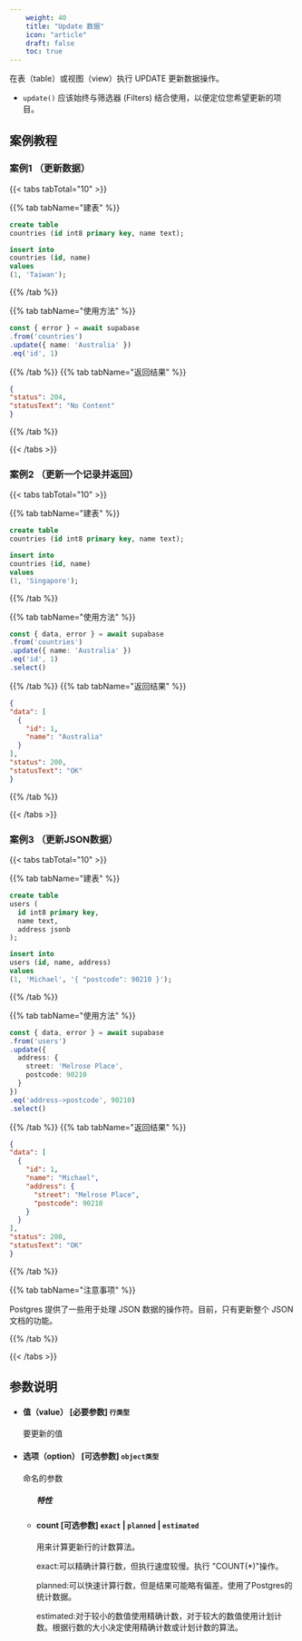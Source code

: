 ```yaml
---
    weight: 40
    title: "Update 数据"
    icon: "article"
    draft: false
    toc: true
---
```


在表（table）或视图（view）执行 UPDATE 更新数据操作。

* `update()` 应该始终与筛选器 (Filters) 结合使用，以便定位您希望更新的项目。


## 案例教程

### 案例1 （更新数据）

{{< tabs tabTotal="10" >}}
 

{{% tab tabName="建表" %}}



  ```sql
create table
  countries (id int8 primary key, name text);

insert into
  countries (id, name)
values
  (1, 'Taiwan');

  ```



{{% /tab %}}

{{% tab tabName="使用方法" %}}



  ```ts
const { error } = await supabase
  .from('countries')
  .update({ name: 'Australia' })
  .eq('id', 1)
  ```



{{% /tab %}}
{{% tab tabName="返回结果" %}}



  ```json
{
  "status": 204,
  "statusText": "No Content"
}
  ```


{{% /tab %}}

{{< /tabs >}}



### 案例2 （更新一个记录并返回）

{{< tabs tabTotal="10" >}}
 

{{% tab tabName="建表" %}}



  ```sql
create table
  countries (id int8 primary key, name text);

insert into
  countries (id, name)
values
  (1, 'Singapore');
  ```



{{% /tab %}}

{{% tab tabName="使用方法" %}}



  ```ts
const { data, error } = await supabase
  .from('countries')
  .update({ name: 'Australia' })
  .eq('id', 1)
  .select()
  ```



{{% /tab %}}
{{% tab tabName="返回结果" %}}



  ```json
{
  "data": [
    {
      "id": 1,
      "name": "Australia"
    }
  ],
  "status": 200,
  "statusText": "OK"
}
  ```


{{% /tab %}}

{{< /tabs >}}


### 案例3 （更新JSON数据）

{{< tabs tabTotal="10" >}}
 

{{% tab tabName="建表" %}}



  ```sql
create table
  users (
    id int8 primary key,
    name text,
    address jsonb
  );

insert into
  users (id, name, address)
values
  (1, 'Michael', '{ "postcode": 90210 }');
  ```



{{% /tab %}}

{{% tab tabName="使用方法" %}}



  ```ts
const { data, error } = await supabase
  .from('users')
  .update({
    address: {
      street: 'Melrose Place',
      postcode: 90210
    }
  })
  .eq('address->postcode', 90210)
  .select()
  ```



{{% /tab %}}
{{% tab tabName="返回结果" %}}



  ```json
{
  "data": [
    {
      "id": 1,
      "name": "Michael",
      "address": {
        "street": "Melrose Place",
        "postcode": 90210
      }
    }
  ],
  "status": 200,
  "statusText": "OK"
}
  ```



{{% /tab %}}

{{% tab tabName="注意事项" %}}



Postgres 提供了一些用于处理 JSON 数据的操作符。目前，只有更新整个 JSON 文档的功能。
  


{{% /tab %}}

{{< /tabs >}}

## 参数说明


<ul className="method-list-group">
  
<li className="method-list-item">
  <h4 className="method-list-item-label">
    <span className="method-list-item-label-name">
      值（value）
    </span>
    <span className="method-list-item-label-badge required">
      [必要参数]
    </span>
    <span className="method-list-item-validation">
      <code>行类型</code>
    </span>
  </h4>
  <div class="method-list-item-description">

要更新的值

  </div>
  
</li>


<li className="method-list-item">
  <h4 className="method-list-item-label">
    <span className="method-list-item-label-name">
      选项（option）
    </span>
    <span className="method-list-item-label-badge required">
      [可选参数]
    </span>
    <span className="method-list-item-validation">
      <code>object类型</code>
    </span>
  </h4>
  <div class="method-list-item-description">

命名的参数

  </div>
  
<ul className="method-list-group">
  <h5 class="method-list-title method-list-title-isChild expanded">特性</h5>

<li className="method-list-item">
  <h4 className="method-list-item-label">
    <span className="method-list-item-label-name">
      count
    </span>
    <span className="method-list-item-label-badge false">
      [可选参数]
    </span>
    <span className="method-list-item-validation">
      <code>exact</code> | <code>planned</code> | <code>estimated</code>
    </span>
  </h4>
  <div class="method-list-item-description">

用来计算更新行的计数算法。

exact:可以精确计算行数，但执行速度较慢。执行 "COUNT(*)"操作。

planned:可以快速计算行数，但是结果可能略有偏差。使用了Postgres的统计数据。

estimated:对于较小的数值使用精确计数，对于较大的数值使用计划计数。根据行数的大小决定使用精确计数或计划计数的算法。


  </div>
  
</li>

</ul>

</li>

</ul>

